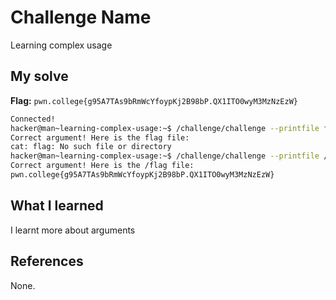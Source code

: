 # Challenge Name
Learning complex usage

## My solve
**Flag:** `pwn.college{g95A7TAs9bRmWcYfoypKj2B98bP.QX1ITO0wyM3MzNzEzW}`

```bash
Connected!
hacker@man~learning-complex-usage:~$ /challenge/challenge --printfile flag
Correct argument! Here is the flag file:
cat: flag: No such file or directory
hacker@man~learning-complex-usage:~$ /challenge/challenge --printfile /flag
Correct argument! Here is the /flag file:
pwn.college{g95A7TAs9bRmWcYfoypKj2B98bP.QX1ITO0wyM3MzNzEzW}
```

## What I learned
I learnt more about arguments

## References 
None. 
